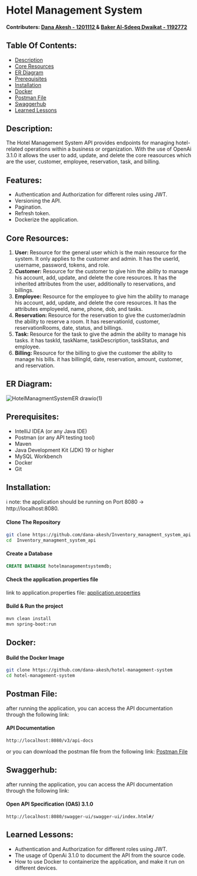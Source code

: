 # Hotel Management System

#### Contributers:  <a href="https://github.com/dana-akesh"> Dana Akesh - 1201112 </a> &  <a href="https://github.com/BakerDwaikat"> Baker Al-Sdeeq Dwaikat - 1192772 </a>

## Table Of Contents:

- [Description](#description)
- [Core Resources](#core-resources)
- [ER Diagram](#er-diagram)
- [Prerequisites](#prerequisites)
- [Installation](#installation)
- [Docker](#docker)
- [Postman File](#postman-file)
- [Swaggerhub](#swaggerhub)
- [Learned Lessons](#learned-lessons)

## Description:

The Hotel Management System API provides endpoints for managing hotel-related operations within a business or
organization. With the use of OpenAi 3.1.0 it allows the user to add, update, and delete the core reasources which are the user, customer, employee, reservation, task, and billing.

## Features:
- Authentication and Authorization for different roles using JWT.
- Versioning the API.
- Pagination.
- Refresh token.
- Dockerize the application.


## Core Resources:

<ol>
  <li>
    <b>User: </b> 
    Resource for the general user which is the main resource for the system. 
    It only applies to the customer and admin. 
    It has the userId, username, password, tokens, and role.
  </li>
  <li>
    <b>Customer:</b>
    Resource for the customer to give him the ability to manage his account, add, update, and delete the core resources.
    It has the inherited attributes from the user, additionally to reservations, and billings.
  </li>
  <li>
    <b>Employee: </b>
    Resource for the employee to give him the ability to manage his account, add, update, and delete the core resources.
    It has the attributes employeeId, name, phone, dob, and tasks.
  </li>
  <li>
    <b>Reservation: </b>
    Resource for the reservation to give the customer/admin the ability to reserve a room.
    It has reservationId, customer, reservationRooms, date, status, and billings.
  </li>
<li>
    <b>Task: </b>
    Resource for the task to give the admin the ability to manage his tasks.
    it has taskId, taskName, taskDescription, taskStatus, and employee.
  </li>
<li>
    <b>Billing: </b>
    Resource for the billing to give the customer the ability to manage his bills.
    it has billingId, date, reservation, amount, customer, and reservation.
  </li>
</ol>

## ER Diagram:
![HotelManagmentSystemER drawio(1)](https://github.com/dana-akesh/hotel-management-system/assets/86303193/00e39bce-86b2-43db-8311-c6a7974a6d7a)

## Prerequisites:

- IntelliJ IDEA (or any Java IDE)
- Postman (or any API testing tool)
- Maven
- Java Development Kit (JDK) 19 or higher
- MySQL Workbench 
- Docker 
- Git

## Installation:
ℹ️ note: the application should be running on Port 8080 -> http://localhost:8080.

#### Clone The Repository
```bash
git clone https://github.com/dana-akesh/Inventory_managment_system_api
cd  Inventory_managment_system_api
```

#### Create a Database
```sql
CREATE DATABASE hotelmanagementsystemdb;
```

#### Check the application.properties file
link to application.properties file: [application.properties](https://github.com/dana-akesh/hotel-management-system/blob/master/hotel-management-system/src/main/resources/application.properties)

#### Build & Run the project
```bash
mvn clean install
mvn spring-boot:run
  ```

## Docker:
#### Build the Docker Image
```bash
git clone https://github.com/dana-akesh/hotel-management-system
cd hotel-management-system
```

## Postman File:
after running the application, you can access the API documentation through the following link:
#### API Documentation
```http 
http://localhost:8080/v3/api-docs
```
or you can download the postman file from the following link: [Postman File](https://github.com/dana-akesh/hotel-management-system/blob/master/OpenApi%20specification%20for%20Hotel%20Management%20System.postman_collection.json)


## Swaggerhub:
after running the application, you can access the API documentation through the following link:
#### Open API Specification (OAS) 3.1.0
```http 
http://localhost:8080/swagger-ui/swagger-ui/index.html#/
```

## Learned Lessons:
- Authentication and Authorization for different roles using JWT.
- The usage of OpenAi 3.1.0 to document the API from the source code.
- How to use Docker to containerize the application, and make it run on different devices.

